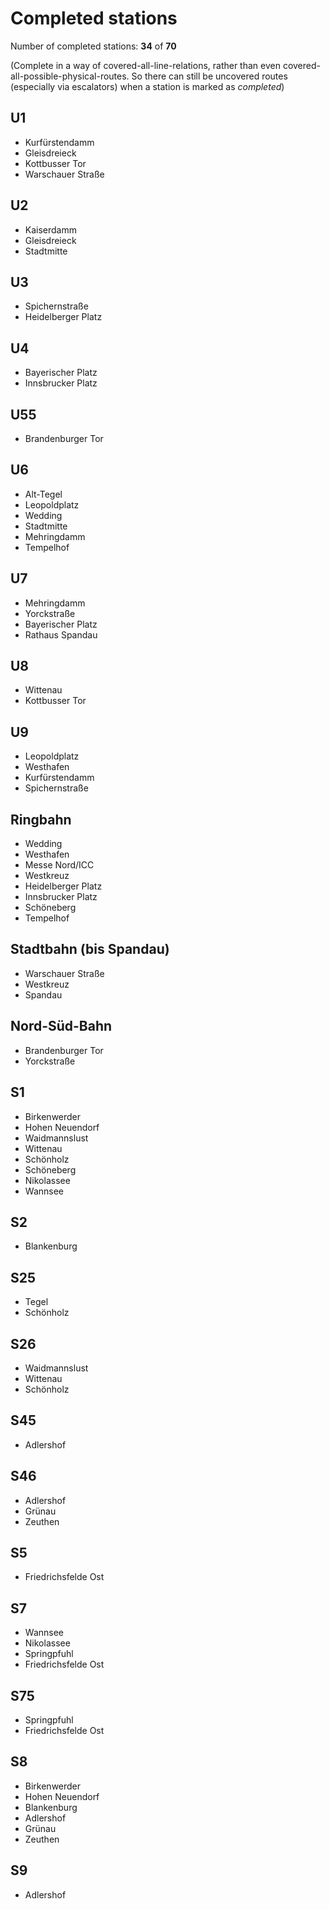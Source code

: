 # Completed stations

Number of completed stations: **34** of **70**

(Complete in a way of covered-all-line-relations, rather than even covered-all-possible-physical-routes. So there can still be uncovered routes (especially via escalators) when a station is marked as *completed*)

## U1

- Kurfürstendamm
- Gleisdreieck
- Kottbusser Tor
- Warschauer Straße

## U2

- Kaiserdamm
- Gleisdreieck
- Stadtmitte

## U3

- Spichernstraße
- Heidelberger Platz

## U4

- Bayerischer Platz
- Innsbrucker Platz

## U55

- Brandenburger Tor

## U6

- Alt-Tegel
- Leopoldplatz
- Wedding
- Stadtmitte
- Mehringdamm
- Tempelhof

## U7

- Mehringdamm
- Yorckstraße
- Bayerischer Platz
- Rathaus Spandau

## U8

- Wittenau
- Kottbusser Tor

## U9

- Leopoldplatz
- Westhafen
- Kurfürstendamm
- Spichernstraße

## Ringbahn

- Wedding
- Westhafen
- Messe Nord/ICC
- Westkreuz
- Heidelberger Platz
- Innsbrucker Platz
- Schöneberg
- Tempelhof

## Stadtbahn (bis Spandau)

- Warschauer Straße
- Westkreuz
- Spandau

## Nord-Süd-Bahn

- Brandenburger Tor
- Yorckstraße

## S1

- Birkenwerder
- Hohen Neuendorf
- Waidmannslust
- Wittenau
- Schönholz
- Schöneberg
- Nikolassee
- Wannsee

## S2

- Blankenburg

## S25

- Tegel
- Schönholz

## S26

- Waidmannslust
- Wittenau
- Schönholz

## S45

- Adlershof

## S46

- Adlershof
- Grünau
- Zeuthen

## S5

- Friedrichsfelde Ost

## S7

- Wannsee
- Nikolassee
- Springpfuhl
- Friedrichsfelde Ost

## S75

- Springpfuhl
- Friedrichsfelde Ost

## S8

- Birkenwerder
- Hohen Neuendorf
- Blankenburg
- Adlershof
- Grünau
- Zeuthen

## S9

- Adlershof
